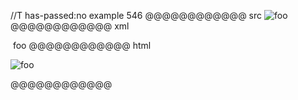 //T has-passed:no
example 546
@@@@@@@@@@@@ src
![foo](train.jpg)
@@@@@@@@@@@@ xml
<?xml version="1.0" encoding="UTF-8"?>
<!DOCTYPE document SYSTEM "CommonMark.dtd">
<document xmlns="http://commonmark.org/xml/1.0">
  <paragraph>
    <image destination="train.jpg" title="">
      <text>foo</text>
    </image>
  </paragraph>
</document>
@@@@@@@@@@@@ html
<p><img src="train.jpg" alt="foo" /></p>
@@@@@@@@@@@@
